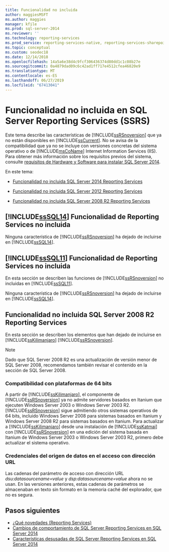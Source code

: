 ```yaml
---
title: Funcionalidad no incluida
author: maggiesMSFT
ms.author: maggies
manager: kfile
ms.prod: sql-server-2014
ms.reviewer: ''
ms.technology: reporting-services
ms.prod_service: reporting-services-native, reporting-services-sharepoint
ms.topic: conceptual
ms.custom: seodec18
ms.date: 12/14/2018
ms.openlocfilehash: 14a5a6e38d4c9fcf306436374d80dd1c1c08b27e
ms.sourcegitcommit: 0a4879dad09c6c42ad1ff717e4512cfea46820e9
ms.translationtype: MT
ms.contentlocale: es-ES
ms.lasthandoff: 06/27/2019
ms.locfileid: "67413041"
---
```

# <a name="discontinued-functionality-in-sql-server-reporting-services-ssrs"></a>Funcionalidad no incluida en SQL Server Reporting Services (SSRS)

  Este tema describe las características de [!INCLUDE[ssRSnoversion](../includes/ssrsnoversion-md.md)] que ya no están disponibles en [!INCLUDE[ssCurrent](../includes/sscurrent-md.md)]. No se avisa de la compatibilidad que ya no se incluye con versiones concretas del sistema operativo o de [!INCLUDE[msCoName](../includes/msconame-md.md)] Internet Information Services (IIS). Para obtener más información sobre los requisitos previos del sistema, consulte [requisitos de Hardware y Software para instalar SQL Server 2014](../sql-server/install/hardware-and-software-requirements-for-installing-sql-server.md).  
  
 En este tema:  
  
- [Funcionalidad no incluida SQL Server 2014 Reporting Services](#bkmk_sql14)  
  
- [Funcionalidad no incluida SQL Server 2012 Reporting Services](#bkmk_rc0)  
  
- [Funcionalidad no incluida SQL Server 2008 R2 Reporting Services](#bkmk_kj)  
  
##  <a name="bkmk_sql14"></a> [!INCLUDE[ssSQL14](../includes/sssql14-md.md)] Funcionalidad de Reporting Services no incluida

 Ninguna característica de [!INCLUDE[ssRSnoversion](../includes/ssrsnoversion-md.md)] ha dejado de incluirse en [!INCLUDE[ssSQL14](../includes/sssql14-md.md)].  
  
##  <a name="bkmk_rc0"></a> [!INCLUDE[ssSQL11](../includes/sssql11-md.md)] Funcionalidad de Reporting Services no incluida

 En esta sección se describen las funciones de [!INCLUDE[ssRSnoversion](../includes/ssrsnoversion-md.md)] no incluidas en [!INCLUDE[ssSQL11](../includes/sssql11-md.md)].  
  
 Ninguna característica de [!INCLUDE[ssRSnoversion](../includes/ssrsnoversion-md.md)] ha dejado de incluirse en [!INCLUDE[ssSQL14](../includes/sssql14-md.md)].  
  
##  <a name="bkmk_kj"></a> Funcionalidad no incluida SQL Server 2008 R2 Reporting Services

 En esta sección se describen los elementos que han dejado de incluirse en [!INCLUDE[ssKilimanjaro](../includes/sskilimanjaro-md.md)] [!INCLUDE[ssRSnoversion](../includes/ssrsnoversion-md.md)].  
  
> [!NOTE]  
> Dado que SQL Server 2008 R2 es una actualización de versión menor de SQL Server 2008, recomendamos también revisar el contenido en la sección de SQL Server 2008.
  
### <a name="64-bit-platform-support"></a>Compatibilidad con plataformas de 64 bits

 A partir de [!INCLUDE[ssKilimanjaro](../includes/sskilimanjaro-md.md)], el componente de [!INCLUDE[ssRSnoversion](../includes/ssrsnoversion-md.md)] ya no admite servidores basados en Itanium que ejecuten Windows Server 2003 o Windows Server 2003 R2. [!INCLUDE[ssRSnoversion](../includes/ssrsnoversion-md.md)] sigue admitiendo otros sistemas operativos de 64 bits, incluido Windows Server 2008 para sistemas basados en Itanium y Windows Server 2008 R2 para sistemas basados en Itanium. Para actualizar a [!INCLUDE[ssKilimanjaro](../includes/sskilimanjaro-md.md)] desde una instalación de [!INCLUDE[ssKatmai](../includes/sskatmai-md.md)] con [!INCLUDE[ssRSnoversion](../includes/ssrsnoversion-md.md)] en una edición del sistema basada en Itanium de Windows Server 2003 o Windows Server 2003 R2, primero debe actualizar el sistema operativo.  
  
### <a name="data-source-credentials-in-url-access"></a>Credenciales del origen de datos en el acceso con dirección URL

 Las cadenas del parámetro de acceso con dirección URL *dsu:datasourcename=value* y *dsp:datasourcename=value* ahora no se usan. En las versiones anteriores, estas cadenas de parámetros se almacenaban en texto sin formato en la memoria caché del explorador, que no es segura.  
  
## <a name="next-steps"></a>Pasos siguientes

 - [¿Qué novedades &#40;Reporting Services&#41;](what-s-new-reporting-services.md)
 - [Cambios de comportamiento de SQL Server Reporting Services en SQL Server 2014](behavior-changes-to-sql-server-reporting-services-in-sql-server-2016.md)
 - [Características desusadas de SQL Server Reporting Services en SQL Server 2014](deprecated-features-in-sql-server-reporting-services-ssrs.md)